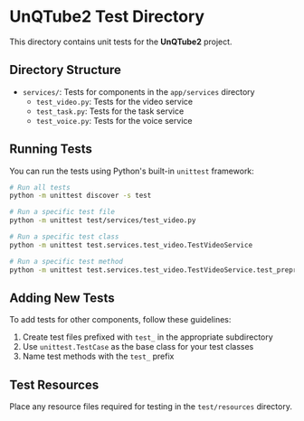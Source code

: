 # UnQTube2 Test Directory

This directory contains unit tests for the **UnQTube2** project.

## Directory Structure

- `services/`: Tests for components in the `app/services` directory  
  - `test_video.py`: Tests for the video service  
  - `test_task.py`: Tests for the task service  
  - `test_voice.py`: Tests for the voice service  

## Running Tests

You can run the tests using Python's built-in `unittest` framework:

```bash
# Run all tests
python -m unittest discover -s test

# Run a specific test file
python -m unittest test/services/test_video.py

# Run a specific test class
python -m unittest test.services.test_video.TestVideoService

# Run a specific test method
python -m unittest test.services.test_video.TestVideoService.test_preprocess_video
```

## Adding New Tests

To add tests for other components, follow these guidelines:

1. Create test files prefixed with `test_` in the appropriate subdirectory
2. Use `unittest.TestCase` as the base class for your test classes
3. Name test methods with the `test_` prefix

## Test Resources

Place any resource files required for testing in the `test/resources` directory.